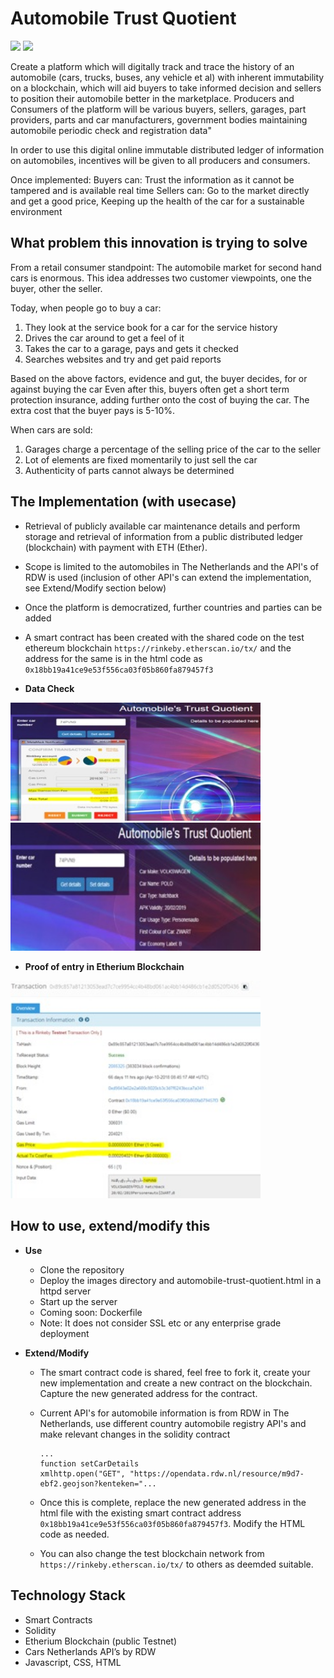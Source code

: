 # Automobile Trust Quotient

[![](https://images.microbadger.com/badges/image/arnabsinha4u/automobile-trust-quotient.svg)](https://microbadger.com/images/arnabsinha4u/automobile-trust-quotient "Get your own image badge on microbadger.com")
[![](https://images.microbadger.com/badges/version/arnabsinha4u/automobile-trust-quotient.svg)](https://microbadger.com/images/arnabsinha4u/automobile-trust-quotient "Get your own version badge on microbadger.com")

Create a platform which will digitally track and trace the history of an automobile (cars, trucks, buses, any vehicle et al) with inherent immutability on a blockchain, which will aid buyers to take informed decision and sellers to position their automobile better in the marketplace. Producers and Consumers of the platform will be various buyers, sellers, garages, part providers, parts and car manufacturers, government bodies maintaining automobile periodic check and registration data"

In order to use this digital online immutable distributed ledger of information on automobiles, incentives will be given to all producers and consumers.

Once implemented:
Buyers can: Trust the information as it cannot be tampered and is available real time
Sellers can: Go to the market directly and get a good price, Keeping up the health of the car for a sustainable environment

## What problem this innovation is trying to solve

From a retail consumer standpoint: The automobile market for second hand cars is enormous. This idea addresses two customer viewpoints, one the buyer, other the seller.

Today, when people go to buy a car:

 1) They look at the service book for a car for the service history
 2) Drives the car around to get a feel of it
 3) Takes the car to a garage, pays and gets it checked
 4) Searches websites and try and get paid reports

Based on the above factors, evidence and gut, the buyer decides, for or against buying the car
Even after this, buyers often get a short term protection insurance, adding further onto the cost of buying the car.
The extra cost that the buyer pays is 5-10%.

When cars are sold:

 1) Garages charge a percentage of the selling price of the car to the seller
 2) Lot of elements are fixed momentarily to just sell the car
 3) Authenticity of parts cannot always be determined

## The Implementation (with usecase)

- Retrieval of publicly available car maintenance details and perform storage and retrieval of information from a public distributed ledger (blockchain) with payment with ETH (Ether).
- Scope is limited to the automobiles in The Netherlands and the API's of RDW is used (inclusion of other API's can extend the implementation, see Extend/Modify section below)
- Once the platform is democratized, further countries and parties can be added
- A smart contract has been created with the shared code on the test ethereum blockchain ```https://rinkeby.etherscan.io/tx/``` and the address for the same is in the html code as ```0x18bb19a41ce9e53f556ca03f05b860fa879457f3```

- **Data Check**

<img src="images/automobile-trust-quotient-data-entry.jpg" width="400"> <img src="images/automobile-trust-quotient-data-retrieval.jpg" width="400">

- **Proof of entry in Etherium Blockchain**

<img src="images/automobile-trust-quotient-data-on-blockchain.jpg" width="400">

## How to use, extend/modify this

- **Use**

  - Clone the repository
  - Deploy the images directory and automobile-trust-quotient.html in a httpd server
  - Start up the server
  - Coming soon: Dockerfile
  - Note: It does not consider SSL etc or any enterprise grade deployment

- **Extend/Modify**

  - The smart contract code is shared, feel free to fork it, create your new implementation and create a new contract on the blockchain. Capture the new generated address for the contract.
  - Current API's for automobile information is from RDW in The Netherlands, use different country automobile registry API's and make relevant changes in the solidity contract

    ```solidity
    ...
    function setCarDetails
    xmlhttp.open("GET", "https://opendata.rdw.nl/resource/m9d7-ebf2.geojson?kenteken="...
    ```

  - Once this is complete, replace the new generated address in the html file with the existing smart contract address ```0x18bb19a41ce9e53f556ca03f05b860fa879457f3```. Modify the HTML code as needed.
  - You can also change the test blockchain network from ```https://rinkeby.etherscan.io/tx/``` to others as deemded suitable.

## Technology Stack

- Smart Contracts
- Solidity
- Etherium Blockchain (public Testnet)
- Cars Netherlands API’s by RDW
- Javascript, CSS, HTML
